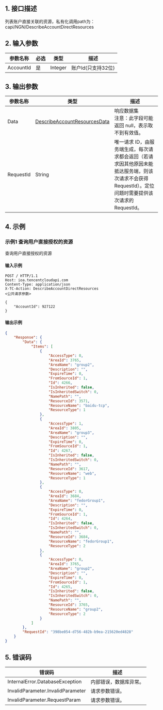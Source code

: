 ## 1. 接口描述




列表账户直接关联的资源，私有化调用path为：capi/NGN/DescribeAccountDirectResources

## 2. 输入参数


| 参数名称 | 必选 | 类型 | 描述 |
|---------|---------|---------|---------|
| AccountId | 是 | Integer | 账户Id(只支持32位) |

## 3. 输出参数

| 参数名称 | 类型 | 描述 |
|---------|---------|---------|
| Data | [DescribeAccountResourcesData](/开放API/云规范接口/版本：2022-06-01/数据结构.md#DescribeAccountResourcesData) | 响应数据集<br/>注意：此字段可能返回 null，表示取不到有效值。|
| RequestId | String | 唯一请求 ID，由服务端生成，每次请求都会返回（若请求因其他原因未能抵达服务端，则该次请求不会获得 RequestId）。定位问题时需要提供该次请求的 RequestId。|

## 4. 示例

### 示例1 查询用户直接授权的资源

查询用户直接授权的资源

#### 输入示例

```
POST / HTTP/1.1
Host: ioa.tencentcloudapi.com
Content-Type: application/json
X-TC-Action: DescribeAccountDirectResources
<公共请求参数>

{
	"AccountId": 927122
}
```

#### 输出示例

```json
{
    "Response": {
        "Data": {
            "Items": [
                {
                    "AccessType": 0,
                    "AreaId": 3765,
                    "AreaName": "group2",
                    "Description": "",
                    "ExpireTime": 0,
                    "FromSourceId": 1,
                    "Id": 4266,
                    "IsInherited": false,
                    "IsInheritedSwitch": 0,
                    "NamePath": "",
                    "ResourceId": 3571,
                    "ResourceName": "baidu-tcp",
                    "ResourceType": 1
                },
                {
                    "AccessType": 1,
                    "AreaId": 3805,
                    "AreaName": "group3",
                    "Description": "",
                    "ExpireTime": 0,
                    "FromSourceId": 1,
                    "Id": 4267,
                    "IsInherited": false,
                    "IsInheritedSwitch": 0,
                    "NamePath": "",
                    "ResourceId": 3617,
                    "ResourceName": "web",
                    "ResourceType": 1
                },
                {
                    "AccessType": 0,
                    "AreaId": 3684,
                    "AreaName": "fedorGroup1",
                    "Description": "",
                    "ExpireTime": 0,
                    "FromSourceId": 1,
                    "Id": 4264,
                    "IsInherited": false,
                    "IsInheritedSwitch": 0,
                    "NamePath": "",
                    "ResourceId": 3684,
                    "ResourceName": "fedorGroup1",
                    "ResourceType": 2
                },
                {
                    "AccessType": 0,
                    "AreaId": 3765,
                    "AreaName": "group2",
                    "Description": "",
                    "ExpireTime": 0,
                    "FromSourceId": 1,
                    "Id": 4265,
                    "IsInherited": false,
                    "IsInheritedSwitch": 0,
                    "NamePath": "",
                    "ResourceId": 3765,
                    "ResourceName": "group2",
                    "ResourceType": 2
                }
            ]
        },
        "RequestId": "398be054-d756-482b-b9ea-215620ed4828"
    }
}
```











## 5. 错误码


| 错误码 | 描述 |
|---------|---------|
| InternalError.DatabaseException | 内部错误，数据库异常。 |
| InvalidParameter.InvalidParameter | 请求参数错误。 |
| InvalidParameter.RequestParam | 请求参数错误。 |
